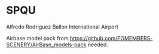 # SPQU
Alfredo Rodriguez Ballon International Airport


Airbase model pack from https://github.com/FGMEMBERS-SCENERY/AirBase_models-pack needed.
